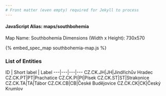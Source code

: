 ```yaml
---
# Front matter (even empty) required for Jekyll to process
---
```


#### JavaScript Alias: maps/southbohemia

Map Name: Southbohemia
Dimensions (Width x Height): 730x570



{% embed_spec_map southbohemia-map.js %}

### List of Entities

ID | Short label | Label
---|---|---|---
CZ.CK.JH|JH|Jindřichův Hradec
CZ.CK.PT|PT|Prachatice
CZ.CK.PI|PI|Písek
CZ.CK.ST|ST|Strakonice
CZ.CK.TA|TA|Tábor
CZ.CK.CB|CB|České Budějovice
CZ.CK.CK|CK|Český Krumlov

